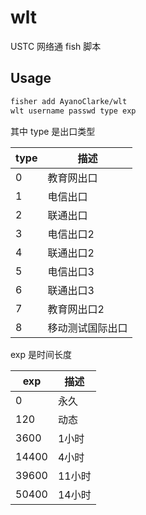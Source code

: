 # wlt
USTC 网络通 fish 脚本

## Usage

```bash
fisher add AyanoClarke/wlt
wlt username passwd type exp
```

其中 type 是出口类型

| type | 描述 |
| -----|-----|
|  0 |教育网出口 |
|     1 | 电信出口 |
|     2 | 联通出口 |
|     3 | 电信出口2 | 
|     4 | 联通出口2 |
|     5 | 电信出口3 |
|     6 | 联通出口3 |
|     7 | 教育网出口2 |
|     8 | 移动测试国际出口 |
     
 exp 是时间长度 
 
 | exp | 描述 |
| ---- | ---- |
 |   0     | 永久 |
 |   120   | 动态 |
 |   3600  | 1小时|
 |   14400 | 4小时|
 |  39600 | 11小时 |
 |  50400 | 14小时 |
 
 
